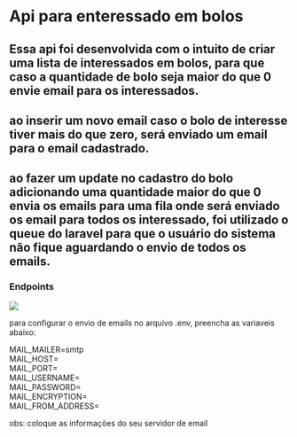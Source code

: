 # Api para enteressado em bolos

## Essa api foi desenvolvida com o intuito de criar uma lista de interessados em bolos, para que caso a quantidade de bolo seja maior do que 0 envie email para os interessados.
## ao inserir um novo email caso o bolo de interesse tiver mais do que zero, será enviado um email para o email cadastrado.
## ao fazer um update no cadastro do bolo adicionando uma quantidade maior do que 0 envia os emails para uma fila onde será enviado os email para todos os interessado, foi utilizado o queue do laravel para que o usuário do sistema não fique aguardando o envio de todos os emails.

### Endpoints
<img src=https://i.ibb.co/tCLvp5t/apibolo.png />

<p> para configurar o envio de emails no arquivo .env, preencha as variaveis abaixo:</p>

MAIL_MAILER=smtp<br>
MAIL_HOST=<br>
MAIL_PORT=<br>
MAIL_USERNAME=<br>
MAIL_PASSWORD=<br>
MAIL_ENCRYPTION=<br>
MAIL_FROM_ADDRESS=<br>
<p> obs: coloque as informações do seu servidor de email

